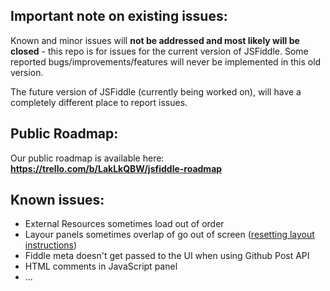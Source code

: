 ## Important note on existing issues:

Known and minor issues will **not be addressed and most likely will be closed** - this repo is for issues for the current version of JSFiddle. Some reported bugs/improvements/features will never be implemented in this old version.

The future version of JSFiddle (currently being worked on), will have a completely different place to report issues.

## Public Roadmap:

Our public roadmap is available here: **https://trello.com/b/LakLkQBW/jsfiddle-roadmap**

## Known issues:

- External Resources sometimes load out of order
- Layour panels sometimes overlap of go out of screen ([resetting layout instructions](https://github.com/jsfiddle/jsfiddle-issues/issues/493#issuecomment-39214845))
- Fiddle meta doesn't get passed to the UI when using Github Post API
- HTML comments in JavaScript panel
- ...

